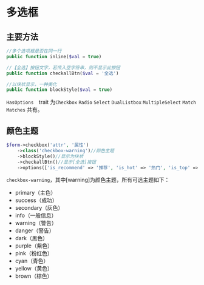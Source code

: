 # 多选框

## 主要方法

```php
//多个选项框是否在同一行
public function inline($val = true)

//【全选】按钮文字，若传入空字符串，则不显示此按钮
public function checkallBtn($val = '全选')

//以块状显示，一种美化
public function blockStyle($val = true)
```

`HasOptions`　trait 为`Checkbox` `Radio` `Select` `DualListbox` `MultipleSelect` `Match` `Matches` 共有。

## 颜色主题

```php
$form->checkbox('attr', '属性')
    ->class('checkbox-warning')//颜色主题
    ->blockStyle()//显示为块状
    ->checkallBtn()//显示[全选]按钮
    ->options(['is_recommend' => '推荐', 'is_hot' => '热门', 'is_top' => '置顶']);
```

`checkbox-warning`，其中[warning]为颜色主题，所有可选主题如下：

- primary（主色）
- success（成功）
- secondary（灰色）
- info（一般信息）
- warning（警告）
- danger（警告）
- dark（黑色）
- purple（紫色）
- pink（粉红色）
- cyan（青色）
- yellow（黄色）
- brown（棕色）
